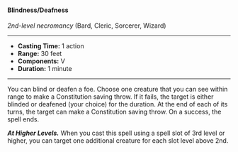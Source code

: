 #### Blindness/Deafness
*2nd-level necromancy* (Bard, Cleric, Sorcerer, Wizard)
___
- **Casting Time:** 1 action
- **Range:** 30 feet
- **Components:** V
- **Duration:** 1 minute
---
You can blind or deafen a foe. Choose one creature that you can see within range to make a Constitution saving throw. If it fails, the target is either blinded or deafened (your choice) for the duration. At the end of each of its turns, the target can make a Constitution saving throw. On a success, the spell ends.

***At Higher Levels.*** When you cast this spell using a spell slot of 3rd level or higher, you can target one additional creature for each slot level above 2nd.